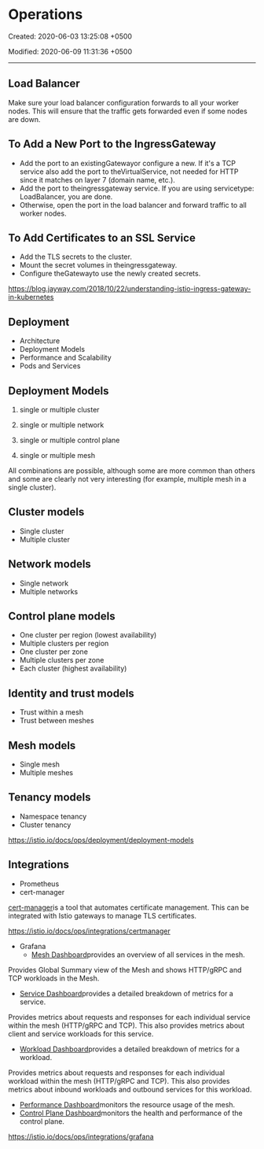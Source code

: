 # Operations

Created: 2020-06-03 13:25:08 +0500

Modified: 2020-06-09 11:31:36 +0500

---

## Load Balancer

Make sure your load balancer configuration forwards to all your worker nodes. This will ensure that the traffic gets forwarded even if some nodes are down.

## To Add a New Port to the IngressGateway

- Add the port to an existingGatewayor configure a new. If it's a TCP service also add the port to theVirtualService, not needed for HTTP since it matches on layer 7 (domain name, etc.).
- Add the port to theingressgateway service. If you are using servicetype: LoadBalancer, you are done.
- Otherwise, open the port in the load balancer and forward traffic to all worker nodes.

## To Add Certificates to an SSL Service

- Add the TLS secrets to the cluster.
- Mount the secret volumes in theingressgateway.
- Configure theGatewayto use the newly created secrets.

<https://blog.jayway.com/2018/10/22/understanding-istio-ingress-gateway-in-kubernetes>

## Deployment

- Architecture
- Deployment Models
- Performance and Scalability
- Pods and Services

## Deployment Models

1. single or multiple cluster

2. single or multiple network

3. single or multiple control plane

4. single or multiple mesh

All combinations are possible, although some are more common than others and some are clearly not very interesting (for example, multiple mesh in a single cluster).

## Cluster models

- Single cluster
- Multiple cluster

## Network models

- Single network
- Multiple networks

## Control plane models

- One cluster per region (lowest availability)
- Multiple clusters per region
- One cluster per zone
- Multiple clusters per zone
- Each cluster (highest availability)

## Identity and trust models

- Trust within a mesh
- Trust between meshes

## Mesh models

- Single mesh
- Multiple meshes

## Tenancy models

- Namespace tenancy
- Cluster tenancy

<https://istio.io/docs/ops/deployment/deployment-models>

## Integrations

- Prometheus
- cert-manager

[cert-manager](https://cert-manager.io/)is a tool that automates certificate management. This can be integrated with Istio gateways to manage TLS certificates.

<https://istio.io/docs/ops/integrations/certmanager>

- Grafana
  - [Mesh Dashboard](https://grafana.com/grafana/dashboards/7639)provides an overview of all services in the mesh.

Provides Global Summary view of the Mesh and shows HTTP/gRPC and TCP workloads in the Mesh.

- [Service Dashboard](https://grafana.com/grafana/dashboards/7636)provides a detailed breakdown of metrics for a service.

Provides metrics about requests and responses for each individual service within the mesh (HTTP/gRPC and TCP). This also provides metrics about client and service workloads for this service.

- [Workload Dashboard](https://grafana.com/grafana/dashboards/7630)provides a detailed breakdown of metrics for a workload.

Provides metrics about requests and responses for each individual workload within the mesh (HTTP/gRPC and TCP). This also provides metrics about inbound workloads and outbound services for this workload.

- [Performance Dashboard](https://grafana.com/grafana/dashboards/11829)monitors the resource usage of the mesh.
- [Control Plane Dashboard](https://grafana.com/grafana/dashboards/7645)monitors the health and performance of the control plane.

<https://istio.io/docs/ops/integrations/grafana>
